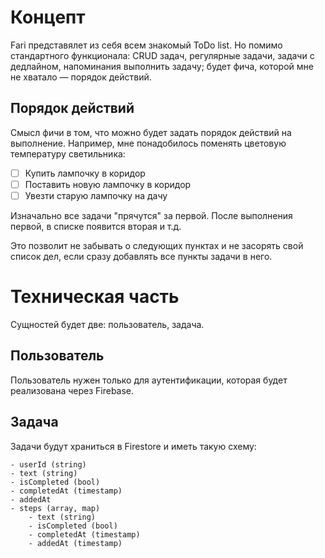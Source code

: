 # Концепт

Fari представялет из себя всем знакомый ToDo list. Но помимо стандартного
функционала: CRUD задач, регулярные задачи, задачи с дедлайном, напоминания
выполнить задачу; будет фича, которой мне не хватало — порядок действий.

## Порядок действий

Смысл фичи в том, что можно будет задать порядок действий на выполнение.
Например, мне понадобилось поменять цветовую температуру светильника:

- [ ] Купить лампочку в коридор
- [ ] Поставить новую лампочку в коридор
- [ ] Увезти старую лампочку на дачу 

Изначально все задачи "прячутся" за первой. После выполнения первой, в списке
появится вторая и т.д.

Это позволит не забывать о следующих пунктах и не засорять свой список дел,
если сразу добавлять все пункты задачи в него.

# Техническая часть

Сущностей будет две: пользователь, задача.

## Пользователь

Пользователь нужен только для аутентификации, которая будет реализована через
Firebase.

## Задача

Задачи будут храниться в Firestore и иметь такую схему:

```
- userId (string)
- text (string)
- isCompleted (bool)
- completedAt (timestamp)
- addedAt
- steps (array, map)
    - text (string)
    - isCompleted (bool)
    - completedAt (timestamp)
    - addedAt (timestamp)
```